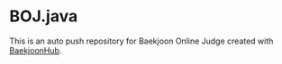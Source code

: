 # BOJ.java
This is an auto push repository for Baekjoon Online Judge created with [BaekjoonHub](https://github.com/BaekjoonHub/BaekjoonHub).
